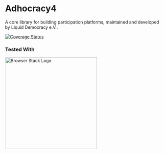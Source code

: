 Adhocracy4
==========

A core library for building participation platforms,
maintained and developed by Liquid Democracy e.V..

[![Coverage Status](https://coveralls.io/repos/github/liqd/adhocracy4/badge.svg?branch=master)](https://coveralls.io/github/liqd/adhocracy4?branch=master)

### Tested With

[<img src="http://www.browserstack.com/images/layout/browserstack-logo-600x315.png" alt="Browser Stack Logo" width="300">](https://www.browserstack.com/)

